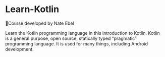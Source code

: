 # Learn-Kotlin
🎥Course developed by Nate Ebel

Learn the Kotlin programming language in this introduction to Kotlin. Kotlin is a general purpose, open source, statically typed “pragmatic” programming language. It is used for many things, including Android development.
